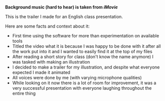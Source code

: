 **Background music (hard to hear) is taken from _iMovie_**

This is the trailer I made for an English class presentation.

Here are some facts and context about it:
  - First time using the software for more than experimentation on available tools
  - Titled the video what it is because I was happy to be done with it after all the work put into it and I wanted to easily find it at the top of my files
  - After reading a short story for class (don't know the name anymore) I was tasked with making an illustration
  - I decided to make a trailer for my illustration, and despite what everyone expected I made it animated
  - All voices were done by me (with varying microphone qualities)
  - While looking on it now there is a lot of room for improvement, it was a very successful presentation with everyone laughing throughout the entire thing